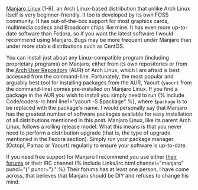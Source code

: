 [Manjaro Linux](https://manjaro.github.io/) (1-6), an Arch Linux-based distribution that unlike Arch Linux itself is very beginner-friendly. It too is developed by its own FOSS community. It has out-of-the-box support for most graphics cards, multimedia codecs and Broadcom chips like mine. It has even more up-to-date software than Fedora, so if you want the latest software I would recommend using Manjaro. Bugs may be more frequent under Manjaro than under more stable distributions such as CentOS. 

You can install just about any Linux-compatible program (including proprietary programs) on Manjaro, either from its own repositories or from the [Arch User Repository](https://aur.archlinux.org) (AUR) of Arch Linux, which I am afraid is best accessed from the command-line. Fortunately, the most popular and arguably best tool for installing packages from the AUR, Yaourt (`yaourt` from the command-line) comes pre-installed on Manjaro Linux. If you find a package in the AUR you wish to install you simply need to run {% include Code/coders-rc.html line1="yaourt -S $package" %}, where `$package` is to be replaced with the package's name. I would personally say that Manjaro has the greatest number of software packages available for easy installation of all distributions mentioned in this post. Manjaro Linux, like its parent Arch Linux, follows a rolling release model. What this means is that you never need to perform a distribution upgrade (that is, the type of upgrade mentioned in the Fedora section). Simply run your package manager (Octopi, Pamac or Yaourt) regularly to ensure your software is up-to-date.

If you need free support for Manjaro I recommend you use either [their forums](https://forum.manjaro.org) or their IRC channel {% include Links/irc.html channel="manjaro" puncl="(" puncr=")." %} Their forums has at least one person, I have come across, that believes that Manjaro should be DIY and refuses to change his mind.
